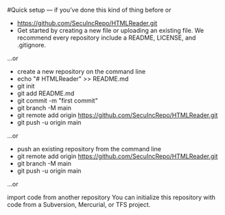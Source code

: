 #Quick setup 
— if you’ve done this kind of thing before
  or	
  
- https://github.com/SecuIncRepo/HTMLReader.git
- Get started by creating a new file or uploading an existing file. We recommend every repository include a README, LICENSE, and .gitignore.

…or 
- create a new repository on the command line
- echo "# HTMLReader" >> README.md
- git init
- git add README.md
- git commit -m "first commit"
- git branch -M main
- git remote add origin https://github.com/SecuIncRepo/HTMLReader.git
- git push -u origin main



…or 



- push an existing repository from the command line
- git remote add origin https://github.com/SecuIncRepo/HTMLReader.git
- git branch -M main
- git push -u origin main



…or 

import code from another repository
You can initialize this repository with code from a Subversion, Mercurial, or TFS project.
